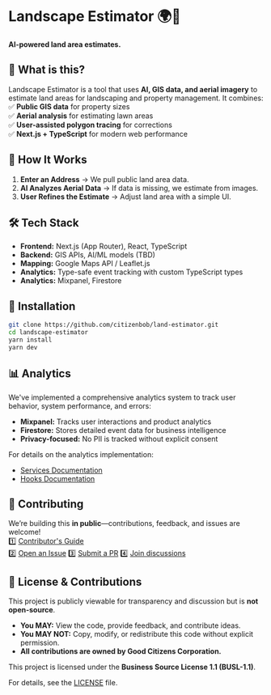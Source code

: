 # Landscape Estimator 🌍🤖

**AI-powered land area estimates.**

## 🚀 What is this?

Landscape Estimator is a tool that uses **AI, GIS data, and aerial imagery** to estimate land areas for landscaping and property management. It combines:  
✅ **Public GIS data** for property sizes  
✅ **Aerial analysis** for estimating lawn areas  
✅ **User-assisted polygon tracing** for corrections  
✅ **Next.js + TypeScript** for modern web performance

## 🔧 How It Works

1. **Enter an Address** → We pull public land area data.
2. **AI Analyzes Aerial Data** → If data is missing, we estimate from images.
3. **User Refines the Estimate** → Adjust land area with a simple UI.

## 🛠 Tech Stack

- **Frontend:** Next.js (App Router), React, TypeScript
- **Backend:** GIS APIs, AI/ML models (TBD)
- **Mapping:** Google Maps API / Leaflet.js
- **Analytics:** Type-safe event tracking with custom TypeScript types
- **Analytics:** Mixpanel, Firestore

## 🔽 Installation

```sh
git clone https://github.com/citizenbob/land-estimator.git
cd landscape-estimator
yarn install
yarn dev
```

## 📊 Analytics

We've implemented a comprehensive analytics system to track user behavior, system performance, and errors:

- **Mixpanel:** Tracks user interactions and product analytics
- **Firestore:** Stores detailed event data for business intelligence
- **Privacy-focused:** No PII is tracked without explicit consent

For details on the analytics implementation:

- [Services Documentation](./src/services/README.md)
- [Hooks Documentation](./src/hooks/README.md)

## 🤝 Contributing

We’re building this **in public**—contributions, feedback, and issues are welcome!  
1️⃣ [Contributor's Guide](./CONTRIBUTING.md)  
2️⃣ [Open an Issue](https://github.com/citizenbob/land-estimator/issues/new)
3️⃣ [Submit a PR](https://github.com/citizenbob/land-estimator/pulls)
4️⃣ [Join discussions](https://github.com/citizenbob/land-estimator/discussions)

## 📜 License & Contributions

This project is publicly viewable for transparency and discussion but is **not open-source**.

- **You MAY:** View the code, provide feedback, and contribute ideas.
- **You MAY NOT:** Copy, modify, or redistribute this code without explicit permission.
- **All contributions are owned by Good Citizens Corporation.**

This project is licensed under the **Business Source License 1.1 (BUSL-1.1)**.

For details, see the [LICENSE](./LICENSE) file.
